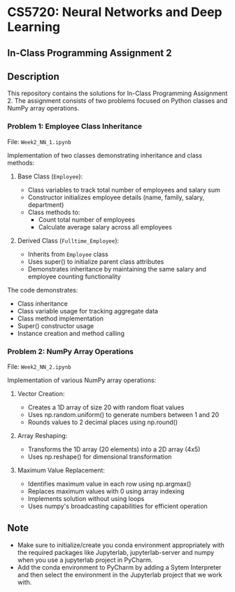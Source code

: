 # CS5720: Neural Networks and Deep Learning
## In-Class Programming Assignment 2

## Description
This repository contains the solutions for In-Class Programming Assignment 2. The assignment consists of two problems focused on Python classes and NumPy array operations.

### Problem 1: Employee Class Inheritance
File: `Week2_NN_1.ipynb`

Implementation of two classes demonstrating inheritance and class methods:

1. Base Class (`Employee`):
   - Class variables to track total number of employees and salary sum
   - Constructor initializes employee details (name, family, salary, department)
   - Class methods to:
     - Count total number of employees
     - Calculate average salary across all employees

2. Derived Class (`Fulltime_Employee`):
   - Inherits from `Employee` class
   - Uses super() to initialize parent class attributes
   - Demonstrates inheritance by maintaining the same salary and employee counting functionality

The code demonstrates:
- Class inheritance
- Class variable usage for tracking aggregate data
- Class method implementation
- Super() constructor usage
- Instance creation and method calling

### Problem 2: NumPy Array Operations
File: `Week2_NN_2.ipynb`

Implementation of various NumPy array operations:

1. Vector Creation:
   - Creates a 1D array of size 20 with random float values
   - Uses np.random.uniform() to generate numbers between 1 and 20
   - Rounds values to 2 decimal places using np.round()

2. Array Reshaping:
   - Transforms the 1D array (20 elements) into a 2D array (4x5)
   - Uses np.reshape() for dimensional transformation

3. Maximum Value Replacement:
   - Identifies maximum value in each row using np.argmax()
   - Replaces maximum values with 0 using array indexing
   - Implements solution without using loops
   - Uses numpy's broadcasting capabilities for efficient operation

## Note
- Make sure to initialize/create you conda environment appropriately with the required packages like Jupyterlab, jupyterlab-server and numpy when you use a jupyterlab project in PyCharm.
- Add the conda environment to PyCharm by adding a Sytem Interpreter and then select the environment in the Jupyterlab project that we work with.
